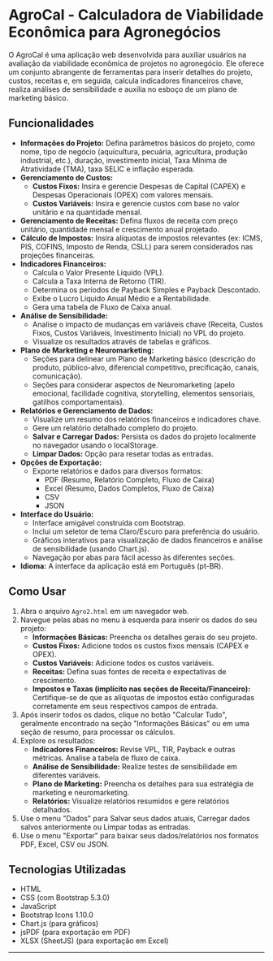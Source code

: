 # AgroCal - Calculadora de Viabilidade Econômica para Agronegócios

O AgroCal é uma aplicação web desenvolvida para auxiliar usuários na avaliação da viabilidade econômica de projetos no agronegócio. Ele oferece um conjunto abrangente de ferramentas para inserir detalhes do projeto, custos, receitas e, em seguida, calcula indicadores financeiros chave, realiza análises de sensibilidade e auxilia no esboço de um plano de marketing básico.

## Funcionalidades

* **Informações do Projeto:** Defina parâmetros básicos do projeto, como nome, tipo de negócio (aquicultura, pecuária, agricultura, produção industrial, etc.), duração, investimento inicial, Taxa Mínima de Atratividade (TMA), taxa SELIC e inflação esperada.
* **Gerenciamento de Custos:**
    * **Custos Fixos:** Insira e gerencie Despesas de Capital (CAPEX) e Despesas Operacionais (OPEX) com valores mensais.
    * **Custos Variáveis:** Insira e gerencie custos com base no valor unitário e na quantidade mensal.
* **Gerenciamento de Receitas:** Defina fluxos de receita com preço unitário, quantidade mensal e crescimento anual projetado.
* **Cálculo de Impostos:** Insira alíquotas de impostos relevantes (ex: ICMS, PIS, COFINS, Imposto de Renda, CSLL) para serem considerados nas projeções financeiras.
* **Indicadores Financeiros:**
    * Calcula o Valor Presente Líquido (VPL).
    * Calcula a Taxa Interna de Retorno (TIR).
    * Determina os períodos de Payback Simples e Payback Descontado.
    * Exibe o Lucro Líquido Anual Médio e a Rentabilidade.
    * Gera uma tabela de Fluxo de Caixa anual.
* **Análise de Sensibilidade:**
    * Analise o impacto de mudanças em variáveis chave (Receita, Custos Fixos, Custos Variáveis, Investimento Inicial) no VPL do projeto.
    * Visualize os resultados através de tabelas e gráficos.
* **Plano de Marketing e Neuromarketing:**
    * Seções para delinear um Plano de Marketing básico (descrição do produto, público-alvo, diferencial competitivo, precificação, canais, comunicação).
    * Seções para considerar aspectos de Neuromarketing (apelo emocional, facilidade cognitiva, storytelling, elementos sensoriais, gatilhos comportamentais).
* **Relatórios e Gerenciamento de Dados:**
    * Visualize um resumo dos relatórios financeiros e indicadores chave.
    * Gere um relatório detalhado completo do projeto.
    * **Salvar e Carregar Dados:** Persista os dados do projeto localmente no navegador usando o localStorage.
    * **Limpar Dados:** Opção para resetar todas as entradas.
* **Opções de Exportação:**
    * Exporte relatórios e dados para diversos formatos:
        * PDF (Resumo, Relatório Completo, Fluxo de Caixa)
        * Excel (Resumo, Dados Completos, Fluxo de Caixa)
        * CSV
        * JSON
* **Interface do Usuário:**
    * Interface amigável construída com Bootstrap.
    * Inclui um seletor de tema Claro/Escuro para preferência do usuário.
    * Gráficos interativos para visualização de dados financeiros e análise de sensibilidade (usando Chart.js).
    * Navegação por abas para fácil acesso às diferentes seções.
* **Idioma:** A interface da aplicação está em Português (pt-BR).

## Como Usar

1.  Abra o arquivo `Agro2.html` em um navegador web.
2.  Navegue pelas abas no menu à esquerda para inserir os dados do seu projeto:
    * **Informações Básicas:** Preencha os detalhes gerais do seu projeto.
    * **Custos Fixos:** Adicione todos os custos fixos mensais (CAPEX e OPEX).
    * **Custos Variáveis:** Adicione todos os custos variáveis.
    * **Receitas:** Defina suas fontes de receita e expectativas de crescimento.
    * **Impostos e Taxas (implícito nas seções de Receita/Financeiro):** Certifique-se de que as alíquotas de impostos estão configuradas corretamente em seus respectivos campos de entrada.
3.  Após inserir todos os dados, clique no botão "Calcular Tudo", geralmente encontrado na seção "Informações Básicas" ou em uma seção de resumo, para processar os cálculos.
4.  Explore os resultados:
    * **Indicadores Financeiros:** Revise VPL, TIR, Payback e outras métricas. Analise a tabela de fluxo de caixa.
    * **Análise de Sensibilidade:** Realize testes de sensibilidade em diferentes variáveis.
    * **Plano de Marketing:** Preencha os detalhes para sua estratégia de marketing e neuromarketing.
    * **Relatórios:** Visualize relatórios resumidos e gere relatórios detalhados.
5.  Use o menu "Dados" para Salvar seus dados atuais, Carregar dados salvos anteriormente ou Limpar todas as entradas.
6.  Use o menu "Exportar" para baixar seus dados/relatórios nos formatos PDF, Excel, CSV ou JSON.

## Tecnologias Utilizadas

* HTML
* CSS (com Bootstrap 5.3.0)
* JavaScript
* Bootstrap Icons 1.10.0
* Chart.js (para gráficos)
* jsPDF (para exportação em PDF)
* XLSX (SheetJS) (para exportação em Excel)

---
